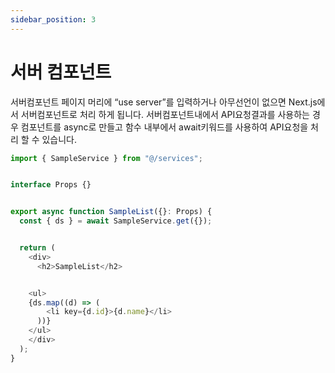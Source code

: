 ```yaml
---
sidebar_position: 3
---
```


# 서버 컴포넌트

서버컴포넌트 페이지 머리에 “use server”를 입력하거나 아무선언이 없으면 Next.js에서 서버컴포넌트로 처리 하게 됩니다. 서버컴포넌트내에서 API요청결과를 사용하는 경우 컴포넌트를 async로 만들고 함수 내부에서 await키워드를 사용하여 API요청을 처리 할 수 있습니다.



```typescript title="/src/components/server/SampleList"
import { SampleService } from "@/services";


interface Props {}


export async function SampleList({}: Props) {
  const { ds } = await SampleService.get({});


  return (
    <div>
      <h2>SampleList</h2>


    <ul>
    {ds.map((d) => (
        <li key={d.id}>{d.name}</li>
      ))}
    </ul>
    </div>
  );
}
```
